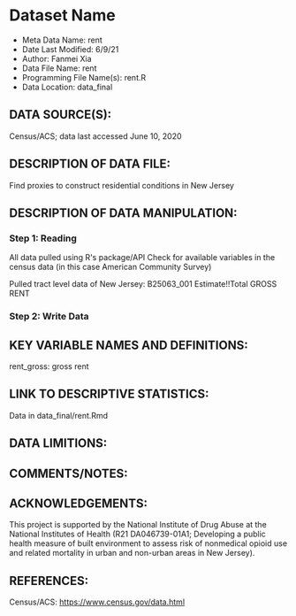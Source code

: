 
# Dataset Name # 

- Meta Data Name: rent
- Date Last Modified: 6/9/21
- Author: Fanmei Xia
- Data File Name: rent
- Programming File Name(s): rent.R
- Data Location: data_final

## DATA SOURCE(S):
Census/ACS; data last accessed June 10, 2020

## DESCRIPTION OF DATA FILE: 
Find proxies to construct residential conditions in New Jersey


## DESCRIPTION OF DATA MANIPULATION:

### Step 1: Reading 
All data pulled using R's package/API
Check for available variables in the census data (in this case American Community Survey)

Pulled tract level data of New Jersey:
B25063_001	Estimate!!Total	GROSS RENT

### Step 2: Write Data

## KEY VARIABLE NAMES AND DEFINITIONS:

rent_gross: gross rent

## LINK TO DESCRIPTIVE STATISTICS:
Data in data_final/rent.Rmd


## DATA LIMITIONS: 


## COMMENTS/NOTES:  
 



## ACKNOWLEDGEMENTS:  
This project is supported by the National Institute of Drug Abuse at the National Institutes of Health (R21 DA046739-01A1; Developing a public health measure of built environment to assess risk of nonmedical opioid use and related mortality in urban and non-urban areas in New Jersey). 

## REFERENCES:
Census/ACS: https://www.census.gov/data.html

